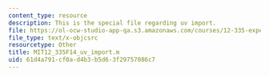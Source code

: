 ```yaml
---
content_type: resource
description: This is the special file regarding uv import.
file: https://ol-ocw-studio-app-qa.s3.amazonaws.com/courses/12-335-experimental-atmospheric-chemistry-fall-2014/61d4a791cf0ad4b3b5d63f29757086c7_MIT12_335F14_uv_import.m
file_type: text/x-objcsrc
resourcetype: Other
title: MIT12_335F14_uv_import.m
uid: 61d4a791-cf0a-d4b3-b5d6-3f29757086c7
---
```

